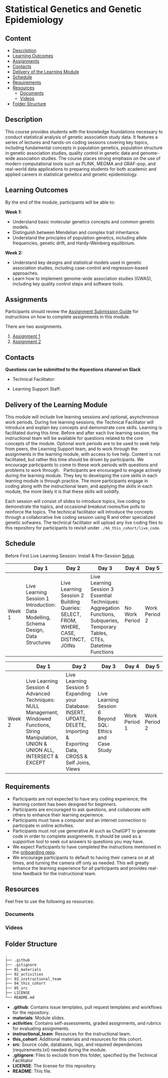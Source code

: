 # Statistical Genetics and Genetic Epidemiology

## Content

* [Description](#description)
* [Learning Outcomes](#learning-outcomes)
* [Assignments](#assignments)
* [Contacts](#contacts)
* [Delivery of the Learning Module](#delivery-of-the-learning-module)
* [Schedule](#schedule)
* [Requirements](#requirements)
* [Resources](#resources)
  + [Documents](#documents)
  + [Videos](#videos)
* [Folder Structure](#folder-structure)

## Description

This course provides students with the knowledge foundations necessary to conduct statistical analysis of genetic association study data. It features a series of lectures and hands-on coding sessions covering key topics, including fundamental concepts in population genetics, population structure in genetic association studies, quality control in genetic data and genome-wide association studies. The course places strong emphasis on the use of modern computational tools such as PLINK, MEGMA and GRAF-pop, and real-world data applications to preparing students for both academic and applied careers in statistical genetics and genetic epidemiology.

## Learning Outcomes
By the end of the module, participants will be able to:

**Week 1:**

* Understand basic molecular genetics concepts and common genetic models.
* Distinguish between Mendelian and complex trait inheritance.
* Understand the principles of population genetics, including allele frequencies, genetic drift, and Hardy-Weinberg equilibrium.

**Week 2:**
* Understand key designs and statistical models used in genetic association studies, including case-control and regression-based approaches.
* Learn how to implement genome-wide association studies (GWAS), including key quality control steps and software tools.

## Assignments

Participants should review the [Assignment Submission Guide](https://github.com/UofT-DSI/onboarding/blob/main/onboarding_documents/submissions.md) for instructions on how to complete assignments in this module.

There are two assignments.

1. [Assignment 1](./02_activities/assignments/Assignment1.md)
1. [Assignment 2](./02_activities/assignments/Assignment2.md)

## Contacts

**Questions can be submitted to the #questions channel on Slack**

* Technical Facilitator:
<!--
  * **Thomas Rosenthal** (he/him)  
    [thomas.rosenthal@utoronto.ca](mailto:thomas.rosenthal@utoronto.ca)
-->
* Learning Support Staff:
<!--
  * **James Li** (he/him)  
  [james.zefang.li@gmail.com](mailto:james.zefang.li@gmail.com)
  * **Laura MacKew** (she/her)  
  [lauramackew@gmail.com](mailto:lauramackew@gmail.com)
  * **Niyaz Nazari** (she/her)  
  [niyaz.mnazari@gmail.com](mailto:niyaz.mnazari@gmail.com)
-->


## Delivery of the Learning Module

This module will include live learning sessions and optional, asynchronous work periods. During live learning sessions, the Technical Facilitator will introduce and explain key concepts and demonstrate core skills. Learning is facilitated during this time. Before and after each live learning session, the instructional team will be available for questions related to the core concepts of the module. Optional work periods are to be used to seek help from peers, the Learning Support team, and to work through the assignments in the learning module, with access to live help. Content is not facilitated, but rather this time should be driven by participants. We encourage participants to come to these work periods with questions and problems to work through. 
 
Participants are encouraged to engage actively during the learning module. They key to developing the core skills in each learning module is through practice. The more participants engage in coding along with the instructional team, and applying the skills in each module, the more likely it is that these skills will solidify. 

Each session will consist of slides to introduce topics, live coding to demonstrate the topics, and occasional breakout rooms/live polls to reinforce the topics. The technical facilitator will introduce the concepts through a collaborative live coding session using R and other specialized genetic sofwares. The technical facilitator will upload any live coding files to this repository for participants to revisit under `./04_this_cohort/live_code`. 

## Schedule 

Before First Live Learning Session: Install & Pre-Session [Setup](./05_src/sql/sqlite_setup/sqlite_setup.md)

||Day 1|Day 2|Day 3|Day 4|Day 5|
|---|---|---|---|---|---|
|Week 1|Live Learning Session 1 Introduction: Data Modelling, Schema Design, Data Structures |Live Learning Session 2 Building Queries: SELECT, FROM, WHERE, CASE, DISTINCT, JOINs|Live Learning Session 3 Essential Techniques: Aggregation Functions, Subqueries, Temporary Tables, CTEs, Datetime Functions |No Work Period|Work Period 2|

||Day 1|Day 2|Day 3|Day 4|Day 5|
|---|---|---|---|---|---|
|Week 2|Live Learning Session 4 Advanced Techniques: NULL Management, Windowed Functions, String Manipulation, UNION & UNION ALL, INTERSECT & EXCEPT  |Live Learning Session 5 Expanding your Database: INSERT, UPDATE, DELETE, Importing & Exporting Data, CROSS & Self Joins, Views   |Live Learning Session 6 Beyond SQL: Ethics and Case Study |Work Period 1|Work Period 2|

## Requirements

* Participants are not expected to have any coding experience; the learning content has been designed for beginners.
* Participants are encouraged to ask questions, and collaborate with others to enhance their learning experience.
* Participants must have a computer and an internet connection to participate in online activities.
* Participants must not use generative AI such as ChatGPT to generate code in order to complete assignments. It should be used as a supportive tool to seek out answers to questions you may have.
* We expect Participants to have completed the instructions mentioned in the [onboarding repo](https://github.com/UofT-DSI/onboarding/).
* We encourage participants to default to having their camera on at all times, and turning the camera off only as needed. This will greatly enhance the learning experience for all participants and provides real-time feedback for the instructional team. 

## Resources
Feel free to use the following as resources:

### Documents
<!--
- [Cheatsheet](https://www.sqlitetutorial.net/sqlite-cheat-sheet/)
- [W3Schools Tutorial](https://www.w3schools.blog/sqlite-tutorial)
-->

### Videos
<!--
- [What is SQLite?](https://www.youtube.com/watch?v=p2tOmltUh34)
- [SQLite Playlist](https://www.youtube.com/playlist?list=PLWENznQwkAoxww-cDEfIJ-uuPDfFwbeiJ)
-->

## Folder Structure

```markdown
.
├── .github
├── .gitignore
├── 01_materials
├── 02_activities
├── 03_instructional_team
├── 04_this_cohort
├── 05_src
├── LICENSE
└── README.md
```

* **.github**: Contains issue templates, pull request templates and workflows for the repository.
* **materials**: Module slides.
* **activities**: Contains self-assessments, graded assignments, and rubrics for evaluating assignments.
* **instructional_team**: Resources for the instructional team.
* **this_cohort**: Additional materials and resources for this cohort.
* **src**: Source code, databases, logs, and required dependencies (requirements.txt) needed during the module.
* **.gitignore**: Files to exclude from this folder, specified by the Technical Facilitator
* **LICENSE**: The license for this repository.
* **README**: This file.

